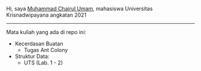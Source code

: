 Hi, saya [Muhammad Chairul Umam](https://chairulumam.com), mahasiswa Universitas Krisnadwipayana angkatan 2021

---
Mata kuliah yang ada di repo ini:
* Kecerdasan Buatan
  * Tugas Ant Colony
* Struktur Data:
  * UTS (Lab. 1 - 2)